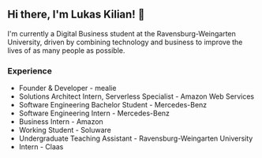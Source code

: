## Hi there, I'm Lukas Kilian! 👋

I'm currently a Digital Business student at the Ravensburg-Weingarten University, driven by combining technology and business to improve the lives of as many people as possible.

### Experience

- Founder & Developer - mealie
- Solutions Architect Intern, Serverless Specialist - Amazon Web Services
- Software Engineering Bachelor Student - Mercedes-Benz
- Software Engineering Intern - Mercedes-Benz
- Business Intern - Amazon
- Working Student - Soluware
- Undergraduate Teaching Assistant - Ravensburg-Weingarten University
- Intern - Claas

<!--
**lukasdavidkilian/lukasdavidkilian** is a ✨ _special_ ✨ repository because its `README.md` (this file) appears on your GitHub profile.

Here are some ideas to get you started:

- 🔭 I’m currently working on ...
- 🌱 I’m currently learning ...
- 👯 I’m looking to collaborate on ...
- 🤔 I’m looking for help with ...
- 💬 Ask me about ...
- 📫 How to reach me: ...
- 😄 Pronouns: ...
- ⚡ Fun fact: ...
-->
